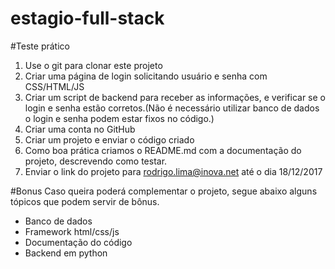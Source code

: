 # estagio-full-stack
#Teste prático
1. Use o git para clonar este projeto
2. Criar uma página de login solicitando usuário e senha com CSS/HTML/JS
3. Criar um script de backend para receber as informações, e verificar se o login e senha estão corretos.(Não é necessário utilizar banco de dados o login e senha podem estar fixos no código.)
4. Criar uma conta no GitHub
5. Criar um projeto e enviar o código criado
6. Como boa prática criamos o README.md com a documentação do projeto, descrevendo como testar.
7. Enviar o link do projeto para rodrigo.lima@inova.net até o dia 18/12/2017


#Bonus
Caso queira poderá complementar o projeto, segue abaixo alguns tópicos que podem servir de bônus.
- Banco de dados
- Framework html/css/js
- Documentação do código
- Backend em python
